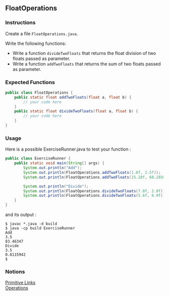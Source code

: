 ## FloatOperations

### Instructions

Create a file `FloatOperations.java`.

Write the following functions:

- Write a function `divideTwoFloats` that returns the float division of two floats passed as parameter.
- Write a function `addTwoFloats` that returns the sum of two floats passed as parameter.

### Expected Functions

```java
public class FloatOperations {
    public static float addTwoFloats(float a, float b) {
        // your code here
    }
    public static float divideTwoFloats(float a, float b) {
        // your code here
    }
}
```

### Usage

Here is a possible ExerciseRunner.java to test your function :

```java
public class ExerciseRunner {
    public static void main(String[] args) {
        System.out.println("Add");
        System.out.println(FloatOperations.addTwoFloats(1.0f, 2.5f));
        System.out.println(FloatOperations.addTwoFloats(15.18f, 68.28347f));

        System.out.println("Divide");
        System.out.println(FloatOperations.divideTwoFloats(7.0f, 2.0f));
        System.out.println(FloatOperations.divideTwoFloats(5.6f, 6.9f));
    }
}
```

and its output :

```shell
$ javac *.java -d build
$ java -cp build ExerciseRunner
Add
3.5
83.46347
Divide
3.5
0.8115942
$
```

### Notions

[Primitive Links](https://docs.oracle.com/javase/tutorial/java/nutsandbolts/datatypes.html)  
[Operations](https://docs.oracle.com/javase/tutorial/java/nutsandbolts/op1.html)
